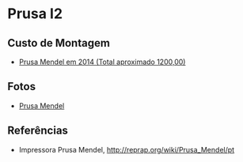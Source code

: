 # Prusa I2 

## Custo de Montagem 
* [Prusa Mendel em 2014 (Total aproximado 1200,00)](https://docs.google.com/spreadsheet/ccc?key=0Aq1bkwK2Std3dG50SGVqXzRkTmpGY3doUWV3M1BVV1E&usp=sharing) 

## Fotos 
* [Prusa Mendel](https://plus.google.com/u/0/photos/+OrivaldoSantanaJr/albums/5871204288076817873)

## Referências 
* Impressora Prusa Mendel, http://reprap.org/wiki/Prusa_Mendel/pt 
